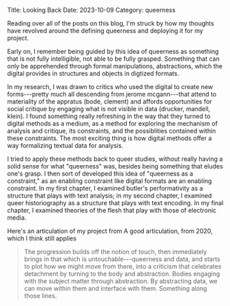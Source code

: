 Title: Looking Back
Date: 2023-10-09
Category: queerness

Reading over all of the posts on this blog, I'm struck by how my thoughts have revolved around the defining queerness and deploying it for my project. 

Early on, I remember being guided by this idea of queerness as something that is not fully intelligible, not able to be fully grasped. Something that can only be apprehended through formal manipulations, abstractions, which the digital provides in structures and objects in digtized formats. 

In my research, I was drawn to critics who used the digital to create new forms---pretty much all descending from jerome mcgann---that attend to materiality of the appratus (bode, clement) and affords opportunities for social critique by engaging what is not visible in data (drucker, mandell, klein). I found something really refreshing in the way that they turned to digital methods as a medium, as a method for exploring the mechanism of analysis and critique, its constraints, and the possiblities contained within these constraints. The most exciting thing is how digital methods offer a way formalizing textual data for analysis.  

I tried to apply these methods back to queer studies, without really having a solid sense for what "queerness" was, besides being something that eludes one's grasp. I then sort of developed this idea of "queerness as a constraint," as an enabling constraint like digital formats are an enabling constraint. In my first chapter, I examined butler's performativity as a structure that plays with text analysis; in my second chapter, I examined queer historiography as a structure that plays with text encoding. In my final chapter, I examined theories of the flesh that play with those of electronic media.

Here's an articulation of my project from A good articulation, from 2020, which I think still applies

> The progression builds off the notion of touch, then immediately brings in that which is untouchable---queerness and data, and starts to plot how we might move from there, into a criticism that celebrates detachment by turning to the body and abstraction. Bodies engaging with the subject matter through abstraction. By abstracting data, we can move within them and interface with them. Something along those lines. 


<!---
My interests:
- exploring pre-verbal responses to reading in digital annotation tool
- critiquing edtech that tracks and quantifies student performance
- text analysis questions that resist conclusions, finding
  answers. Text analysis as a part of a speculative process, play.
- disability is positioned early on as the logical conclusion of my
  research into queer methodology. Of finding alternative methods of
  human-computer interaction. Looking at computers and humans in their
  physical, sensual dimensions opens up the possibilities for
  interaction.
- critical methods where the critic is aware of their distance from
  the object of study, and at times turns that distance into a
  heuristic. This begins with an interest in different reading
  methods, suspicious vs surface reading, for example. My being drawn
  to Sedgwick's critique of paranoia that only delivers results which
  are imaginable within current knowledge structures, on their
  inability to create something new. The drive to establish or expose
  props up the current system. We need ways of *speculating* and
  *making*.

My worries:
- taking some questions about my work very personally, as resistance
  or attacks. though this is a legitimate thing too.
- insecurity about taking on projects that are too big, like with
  hypothes.is
- instrumentalizing black feminist studies. How to take the flesh in
  black femininist studies as an analogue to media in media
  archaeology without reducing the very violent and physical history
  of the black flesh. How do I talk about the flesh, mobilize ideas
  of the flesh, without feeling like I'm instrumentalizing it?

In a meeting in 2019, M asked me some quesitons to help me whittle
down my motives.

```
How would I summarize my project in one sentence? 
- About looking at ways that technology disrupts our expectations. How
  it prompts the incommensurable. 

What am I most interested in? 
- The materiality of media, and of human bodies. 
```

---> 